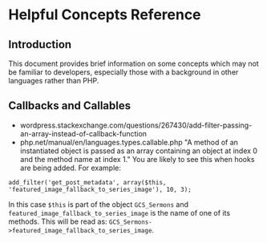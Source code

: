 # Helpful Concepts Reference

## Introduction
This document provides brief information on some concepts which may not be familiar to developers, especially those with a background in other languages rather than PHP.

## Callbacks and Callables
- wordpress.stackexchange.com/questions/267430/add-filter-passing-an-array-instead-of-callback-function
- php.net/manual/en/languages.types.callable.php
"A method of an instantiated object is passed as an array containing an object at index 0 and the method name at index 1."
You are likely to see this when hooks are being added. For example:

`add_filter('get_post_metadata', array($this, 'featured_image_fallback_to_series_image'), 10, 3);`

In this case `$this` is part of the object `GCS_Sermons` and `featured_image_fallback_to_series_image` is the name of one of its methods. This will be read as: `GCS_Sermons->featured_image_fallback_to_series_image`.

